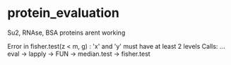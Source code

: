 # protein_evaluation

Su2, RNAse, BSA proteins arent working

Error in fisher.test(z < m, g) : 'x' and 'y' must have at least 2 levels Calls: <Anonymous> ... eval -> lapply -> FUN -> median.test -> fisher.test
